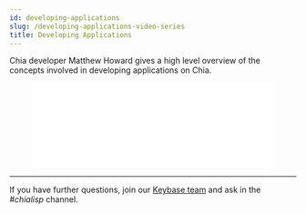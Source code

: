 ```yaml
---
id: developing-applications
slug: /developing-applications-video-series
title: Developing Applications
---
```


Chia developer Matthew Howard gives a high level overview of the concepts involved in developing applications on Chia.

<figure class="video-container">
<iframe src="//www.youtube.com/embed/lh9spX6Qv8I" frameborder="0" allowfullscreen webkitallowfullscreen mozallowfullscreen width="100%"></iframe>
</figure>

---

If you have further questions, join our [Keybase team](https://keybase.io/team/chia_network.public) and ask in the _#chialisp_ channel.
